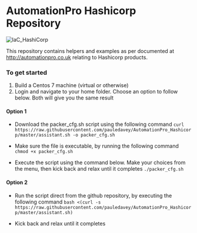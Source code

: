 # AutomationPro Hashicorp Repository
![IaC_HashiCorp](https://automationpro.co.uk/wp-content/uploads/2020/08/IaC.jpg)

This repository contains helpers and examples as per documented at http://automationpro.co.uk relating to Hashicorp products.

### To get started
1. Build a Centos 7 machine (virtual or otherwise)
2. Login and navigate to your home folder. Choose an option to follow below. Both will give you the same result

#### Option 1
* Download the packer_cfg.sh script using the following command
    `curl https://raw.githubusercontent.com/pauledavey/AutomationPro_Hashicorp/master/assistant.sh -o packer_cfg.sh`

* Make sure the file is executable, by running the following command
    `chmod +x packer_cfg.sh`
    
* Execute the script using the command below. Make your choices from the menu, then kick back and relax until it completes
    `./packer_cfg.sh`

#### Option 2
* Run the script direct from the github repository, by executing the following command
    `bash <(curl -s https://raw.githubusercontent.com/pauledavey/AutomationPro_Hashicorp/master/assistant.sh)`

* Kick back and relax until it completes


